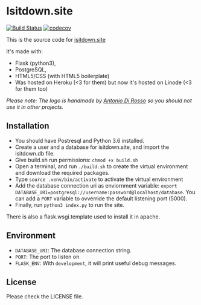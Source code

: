 # Isitdown.site
[![Build Status](https://travis-ci.org/FedericoPonzi/Isitdown.site.svg?branch=master)](https://travis-ci.org/FedericoPonzi/Isitdown.site)
[![codecov](https://codecov.io/gh/FedericoPonzi/Isitdown.site/branch/master/graph/badge.svg)](https://codecov.io/gh/FedericoPonzi/Isitdown.site)

This is the source code for [isitdown.site](http://isitdown.site)

It's made with: 
 * Flask (python3), 
 * PostgreSQL, 
 * HTML5/CSS (with HTML5 boilerplate)
 * Was hosted on Heroku (<3 for them) but now it's hosted on Linode (<3 for 
    them too)

*Please note: The logo is handmade by
[Antonio Di Rosso](https://www.behance.net/nano88) so you should *not* use it in other projects.*

## Installation
 * You should have Postresql and Python 3.6 installed.
 * Create a user and a database for isitdown.site, and import the isitdown.db file.
 * Give build.sh run permissions: `chmod +x build.sh`
 * Open a terminal, and run `./build.sh` to create the virtual environment and download the required packages.
 * Type `source .venv/bin/activate` to activate the virtual environment
 * Add the database connection uri as enviornment variable: `export DATABASE_URI=postgresql://username:password@localhost/database`. You can add a `PORT` variable to ovverride the default listening port (5000).
 * Finally, run `python3 index.py` to run the site.

There is also a flask.wsgi.template used to install it in apache.

## Environment
 * `DATABASE_URI`: The database connection string.
 * `PORT`: The port to listen on
 * `FLASK_ENV`: With `development`, it will print useful debug messages.

## License
Please check the LICENSE file.
